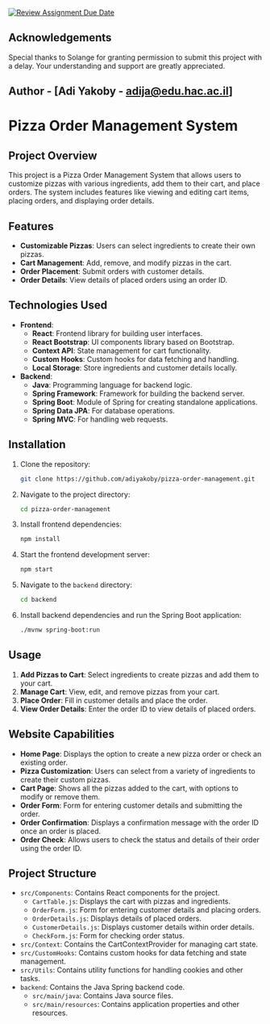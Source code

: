 [![Review Assignment Due Date](https://classroom.github.com/assets/deadline-readme-button-24ddc0f5d75046c5622901739e7c5dd533143b0c8e959d652212380cedb1ea36.svg)](https://classroom.github.com/a/Ke_DgSzD)

## Acknowledgements

Special thanks to Solange for granting permission to submit this project with a delay. Your understanding and support are greatly appreciated.

## Author - [Adi Yakoby - adija@edu.hac.ac.il]




# Pizza Order Management System

## Project Overview

This project is a Pizza Order Management System that allows users to customize pizzas with various ingredients, add them to their cart, and place orders. The system includes features like viewing and editing cart items, placing orders, and displaying order details.

## Features

- **Customizable Pizzas**: Users can select ingredients to create their own pizzas.
- **Cart Management**: Add, remove, and modify pizzas in the cart.
- **Order Placement**: Submit orders with customer details.
- **Order Details**: View details of placed orders using an order ID.

## Technologies Used

- **Frontend**:
    - **React**: Frontend library for building user interfaces.
    - **React Bootstrap**: UI components library based on Bootstrap.
    - **Context API**: State management for cart functionality.
    - **Custom Hooks**: Custom hooks for data fetching and handling.
    - **Local Storage**: Store ingredients and customer details locally.
- **Backend**:
    - **Java**: Programming language for backend logic.
    - **Spring Framework**: Framework for building the backend server.
    - **Spring Boot**: Module of Spring for creating standalone applications.
    - **Spring Data JPA**: For database operations.
    - **Spring MVC**: For handling web requests.

## Installation

1. Clone the repository:
    ```bash
    git clone https://github.com/adiyakoby/pizza-order-management.git
    ```

2. Navigate to the project directory:
    ```bash
    cd pizza-order-management
    ```

3. Install frontend dependencies:
    ```bash
    npm install
    ```

4. Start the frontend development server:
    ```bash
    npm start
    ```

5. Navigate to the `backend` directory:
    ```bash
    cd backend
    ```

6. Install backend dependencies and run the Spring Boot application:
    ```bash
    ./mvnw spring-boot:run
    ```

## Usage

1. **Add Pizzas to Cart**: Select ingredients to create pizzas and add them to your cart.
2. **Manage Cart**: View, edit, and remove pizzas from your cart.
3. **Place Order**: Fill in customer details and place the order.
4. **View Order Details**: Enter the order ID to view details of placed orders.

## Website Capabilities

- **Home Page**: Displays the option to create a new pizza order or check an existing order.
- **Pizza Customization**: Users can select from a variety of ingredients to create their custom pizzas.
- **Cart Page**: Shows all the pizzas added to the cart, with options to modify or remove them.
- **Order Form**: Form for entering customer details and submitting the order.
- **Order Confirmation**: Displays a confirmation message with the order ID once an order is placed.
- **Order Check**: Allows users to check the status and details of their order using the order ID.

## Project Structure

- `src/Components`: Contains React components for the project.
    - `CartTable.js`: Displays the cart with pizzas and ingredients.
    - `OrderForm.js`: Form for entering customer details and placing orders.
    - `OrderDetails.js`: Displays details of placed orders.
    - `CustomerDetails.js`: Displays customer details within order details.
    - `CheckForm.js`: Form for checking order status.
- `src/Context`: Contains the CartContextProvider for managing cart state.
- `src/CustomHooks`: Contains custom hooks for data fetching and state management.
- `src/Utils`: Contains utility functions for handling cookies and other tasks.
- `backend`: Contains the Java Spring backend code.
    - `src/main/java`: Contains Java source files.
    - `src/main/resources`: Contains application properties and other resources.



